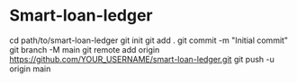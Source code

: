 # Smart-loan-ledger
cd path/to/smart-loan-ledger
git init
git add .
git commit -m "Initial commit"
git branch -M main
git remote add origin https://github.com/YOUR_USERNAME/smart-loan-ledger.git
git push -u origin main

